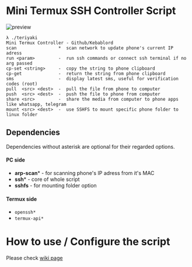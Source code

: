 # Mini Termux SSH Controller Script
![preview](https://u.teknik.io/CMMqD.gif)

```
λ ./teriyaki
Mini Termux Controller - Github/Kebablord
scan                *  scan network to update phone's current IP adress
run <param>         -  run ssh commands or connect ssh terminal if no arg passed
cp-set <string>     -  copy the string to phone clipboard
cp-get              -  return the string from phone clipboard
sms                 -  display latest sms, useful for verification codes (root)
pull  <src> <dest>  -  pull the file from phone to computer
push  <src> <dest>  -  push the file to phone from computer
share <src>         -  share the media from computer to phone apps like whatsapp, telegram
mount <src> <dest>  -  use SSHFS to mount specific phone folder to linux folder
```

## Dependencies
Dependencies without asterisk are optional for their regarded options.

#### PC side
- **arp-scan***  - for scanning phone's IP adress from it's MAC
- **ssh***  - core of whole script
- **sshfs**  - for mounting folder option

#### Termux side
- `openssh*`
- `termux-api*`

# How to use / Configure the script
Please check [wiki page](https://github.com/KebabLord/teriyaki/wiki/Configuring-the-script)
